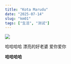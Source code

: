 ```yaml
---
title: "Kota Marudu"
date: "2025-07-14"
slug: "km01"
tags: ["生活", "测试"]
---
```

![](https://prod-files-secure.s3.us-west-2.amazonaws.com/112d0858-5090-4d34-a606-b75eb8d65fd2/c7b45876-473c-4fb6-85d3-cb84a84bfc51/1000201235.jpg?X-Amz-Algorithm=AWS4-HMAC-SHA256&X-Amz-Content-Sha256=UNSIGNED-PAYLOAD&X-Amz-Credential=ASIAZI2LB46632DNUQUD%2F20250724%2Fus-west-2%2Fs3%2Faws4_request&X-Amz-Date=20250724T153447Z&X-Amz-Expires=3600&X-Amz-Security-Token=IQoJb3JpZ2luX2VjEAcaCXVzLXdlc3QtMiJHMEUCIFSZS9EpbJH7FsUPeWm7ze6%2BD16Ud8UHlCI2PxsOfd6lAiEA8gafBnDqxNiTFu%2BcUxTlOZU4L0ZT45MmBDW6gxwU0k8q%2FwMIMBAAGgw2Mzc0MjMxODM4MDUiDFfP5rrCCYE3Ruj7KCrcAxSCvdm03hhwe0h1yGlXMfFV8m7n6vI57wzqS6XT0%2Fk%2FI7FOrg26UHNIdhPRmNYDxFoaLXLZETHxGZmLU0zhlTwxdhNMK2Sf63k8rjvMZq%2FN0KGLZD8KgFosAv%2B3MWrKszszQfPdm%2B0HSPHjLls781nLTTifw8jUc%2FBtWl6VcX2P8iXHI0It07I4trmtFj2ZWmFDbt91pnX27%2BDtXj%2FkVvdkAqu%2BFkzM6UIpGCP13ph9M9lKHLsVF8oNa%2FSYzEq4BCFDYgVcAPUChGeBn8tNGwfOPL9%2BwNnZZMLELkvNccv%2BjDy648HGQW%2FiOI0o0PCsdA4lWu5OtZh1rrVHFS%2FMt5gOHKWG005DEax10%2F2RhStsc6Sj5CTsKc%2BYWkYLNCuG6l3DZGF6xuKmEpcgU7d%2FlGgw8Xq0SwuJe72Rl%2FZb9KZgg%2FKXO6Sbf7bjpu2NfZdSj8%2BNkJlb76q9mL7uwvGeT39a4KLLpdoC3sXc8nFht07pZBAmnFb5p23s%2BJyOD26o0GhQEWEAlvEWXHtWiE3j9bxllBvqx0Tz%2Bq0hIc0RpVoTzNseyd20IepvE2deGZVvtkz5esbuy4r5jv0Ha%2FfrukX2HT%2BEMB5T%2F0JM%2FC4IzM8bCf3eX8vGSSyZGD8YMP2UicQGOqUBw%2FjSTcMqUOplVkhp1FyoB2QTa5ejhNtWTLV95e0kLsyaZqPdDk%2B70iYkGU8kcLPm%2FmhX12j5gzJJDmWJSN5r%2BFI%2B6jF07VLBDFdkpam0AkkFJYpKi3wwt2Pmf9asQjkMsUufOreF8p9rGI8wUnTY67vzxiqbWsIOYGD%2BblEwE1l4JGNQOtbpBx6fTjoP2H%2F%2BaXCPOim0Bh%2BVovmLgPtGfxu8FqWB&X-Amz-Signature=fa85db8c35e1d0867cdf395ca5a9f0ce06865857e02c58fa3764e5a8a34168cb&X-Amz-SignedHeaders=host&x-amz-checksum-mode=ENABLED&x-id=GetObject)


哈哈哈哈  漂亮的好老婆  爱你爱你


**哈哈哈哈**

